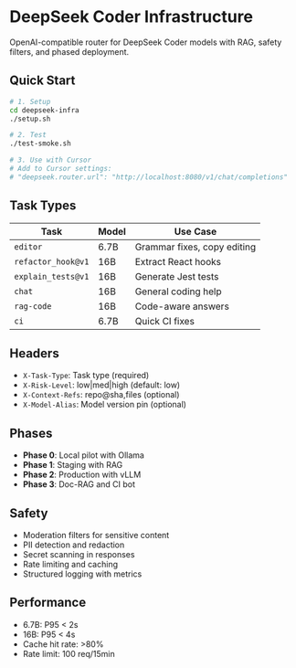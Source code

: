 # DeepSeek Coder Infrastructure

OpenAI-compatible router for DeepSeek Coder models with RAG, safety filters, and phased deployment.

## Quick Start

```bash
# 1. Setup
cd deepseek-infra
./setup.sh

# 2. Test
./test-smoke.sh

# 3. Use with Cursor
# Add to Cursor settings:
# "deepseek.router.url": "http://localhost:8080/v1/chat/completions"
```

## Task Types

| Task | Model | Use Case |
|------|-------|----------|
| `editor` | 6.7B | Grammar fixes, copy editing |
| `refactor_hook@v1` | 16B | Extract React hooks |
| `explain_tests@v1` | 16B | Generate Jest tests |
| `chat` | 16B | General coding help |
| `rag-code` | 16B | Code-aware answers |
| `ci` | 6.7B | Quick CI fixes |

## Headers

- `X-Task-Type`: Task type (required)
- `X-Risk-Level`: low|med|high (default: low)
- `X-Context-Refs`: repo@sha,files (optional)
- `X-Model-Alias`: Model version pin (optional)

## Phases

- **Phase 0**: Local pilot with Ollama
- **Phase 1**: Staging with RAG
- **Phase 2**: Production with vLLM
- **Phase 3**: Doc-RAG and CI bot

## Safety

- Moderation filters for sensitive content
- PII detection and redaction
- Secret scanning in responses
- Rate limiting and caching
- Structured logging with metrics

## Performance

- 6.7B: P95 < 2s
- 16B: P95 < 4s
- Cache hit rate: >80%
- Rate limit: 100 req/15min
